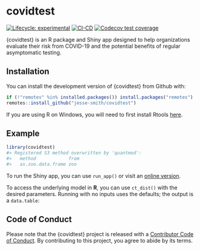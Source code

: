 
<!-- README.md is generated from README.Rmd. Please edit that file -->

# covidtest

<!-- badges: start -->

[![Lifecycle:
experimental](https://img.shields.io/badge/lifecycle-experimental-orange.svg)](https://lifecycle.r-lib.org/articles/stages.html#experimental)
[![CI-CD](https://github.com/jesse-smith/covidtest/workflows/CI-CD/badge.svg)](https://github.com/jesse-smith/covidtest/actions)
[![Codecov test
coverage](https://codecov.io/gh/jesse-smith/covidtest/branch/master/graph/badge.svg)](https://codecov.io/gh/jesse-smith/covidtest?branch=master)
<!-- badges: end -->

{covidtest} is an R package and Shiny app designed to help organizations
evaluate their risk from COVID-19 and the potential benefits of regular
asymptomatic testing.

## Installation

You can install the development version of {covidtest} from Github with:

``` r
if (!"remotes" %in% installed.packages()) install.packages("remotes")
remotes::install_github("jesse-smith/covidtest")
```

If you are using R on Windows, you will need to first install Rtools
[here](https://cran.r-project.org/bin/windows/Rtools/).

## Example

``` r
library(covidtest)
#> Registered S3 method overwritten by 'quantmod':
#>   method            from
#>   as.zoo.data.frame zoo
```

To run the Shiny app, you can use `run_app()` or visit an [online
version](https://jesse-shiny.shinyapps.io/covidtest/).

To access the underlying model in **R**, you can use `ct_dist()` with
the desired parameters. Running with no inputs uses the defaults; the
output is a `data.table`:

## Code of Conduct

Please note that the {covidtest} project is released with a [Contributor
Code of
Conduct](https://contributor-covenant.org/version/2/0/CODE_OF_CONDUCT.html).
By contributing to this project, you agree to abide by its terms.
